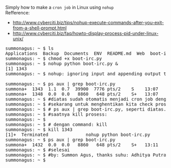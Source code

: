 Simply how to make a `cron job` in Linux using `nohup`<br />
Refference:
- http://www.cyberciti.biz/tips/nohup-execute-commands-after-you-exit-from-a-shell-prompt.html
- http://www.cyberciti.biz/faq/howto-display-process-pid-under-linux-unix/

<pre>
summonagus: ~ $ ls
Applications  Backup  Documents  ENV  README.md  Web  boot-irc.py  log-irc
summonagus: ~ $ chmod +x boot-irc.py 
summonagus: ~ $ nohup python boot-irc.py &
[1] 1343
summonagus: ~ $ nohup: ignoring input and appending output to 'nohup.out'
 
summonagus: ~ $ ps aux | grep boot-irc.py 
summona+  1343  1.1  0.7  39900  7776 pts/2    S    13:07   0:00 python boot-irc.py                               
summona+  1348  0.0  0.0   8860   648 pts/2    S+   13:07   0:00 grep --color=auto boot-irc.py                    
summonagus: ~ $ #diatas sudah otomatis menjadi cron job dengan command utama: python boot-irc.py 
summonagus: ~ $ #sekarang untuk menghentikan kita check proses yang berjalan dengan -->
summonagus: ~ $ # ps aux | grep boot-irc.py, seperti diatas.
summonagus: ~ $ #saatnya kill prosess:
summonagus: ~ $ 
summonagus: ~ $ # dengan command: kill <pid>
summonagus: ~ $ kill 1343
[1]+  Terminated              nohup python boot-irc.py
summonagus: ~ $ ps aux | grep boot-irc.py                                                                         
summona+  1432  0.0  0.0   8860   648 pts/2    S+   13:11   0:00 grep --color=auto boot-irc.py                    
summonagus: ~ $ #selesai
summonagus: ~ $ #by: Summon Agus, thanks suhu: Adhitya Putra
summonagus: ~ $  
</pre>
